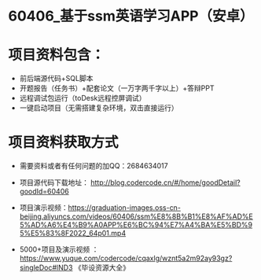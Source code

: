 #   60406_基于ssm英语学习APP（安卓）

#   项目资料包含：
*    前后端源代码+SQL脚本
*    开题报告（任务书）+配套论文（一万字两千字以上）+答辩PPT
*   远程调试包运行（toDesk远程控屏调试）
*   一键启动项目（无需搭建复杂环境，双击直接运行）


#   项目资料获取方式
*   需要资料或者有任何问题的加QQ：2684634017

*   项目源代码下载地址： http://blog.codercode.cn/#/home/goodDetail?goodId=60406
*   项目演示视频：https://graduation-images.oss-cn-beijing.aliyuncs.com/videos/60406/ssm%E8%8B%B1%E8%AF%AD%E5%AD%A6%E4%B9%A0APP%E6%BC%94%E7%A4%BA%E5%BD%95%E5%83%8F2022_64p01.mp4

*  5000+项目及演示视频 ：https://www.yuque.com/codercode/cqaxlg/wznt5a2m92ay93gz?singleDoc#lND3 《毕设资源大全》
